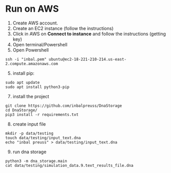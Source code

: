 # Run on AWS
1. Create AWS account.
2. Create an EC2 instance (follow the instructions)
3. Click in AWS on **Connect to instance** and follow the instructions (getting key)
4. Open terminal/Powershell
5. Open Powershell
```console
ssh -i "inbal.pem" ubuntu@ec2-18-221-210-214.us-east-2.compute.amazonaws.com
```

5. install pip:
```console
sudo apt update
sudo apt install python3-pip
```

7. install the project
```console
git clone https://github.com/inbalpreuss/DnaStorage
cd DnaStorage/
pip3 install -r requirements.txt
```

8. create input file
```console
mkdir -p data/testing
touch data/testing/input_text.dna
echo "inbal preuss" > data/testing/input_text.dna
```

9. run dna storage
```console
python3 -m dna_storage.main
cat data/testing/simulation_data.9.text_results_file.dna
```
